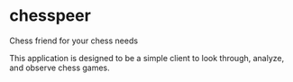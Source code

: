 # chesspeer
Chess friend for your chess needs

This application is designed to be a simple client to look through, analyze, and observe chess games. 
